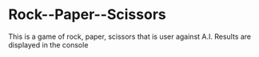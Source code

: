 # Rock--Paper--Scissors
This is a game of rock, paper, scissors that is user against A.I.
Results are displayed in the console

